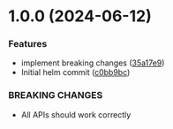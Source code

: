 # 1.0.0 (2024-06-12)


### Features

* implement breaking changes ([35a17e9](https://github.com/Raj-Adarsh/test/commit/35a17e90daa69ecd211c5022ad9b2a32a6354eb1))
* Initial helm commit ([c0bb9bc](https://github.com/Raj-Adarsh/test/commit/c0bb9bcc37c72e9f36379251bcf7b4cb9eb3e356))


### BREAKING CHANGES

* All APIs should work correctly
